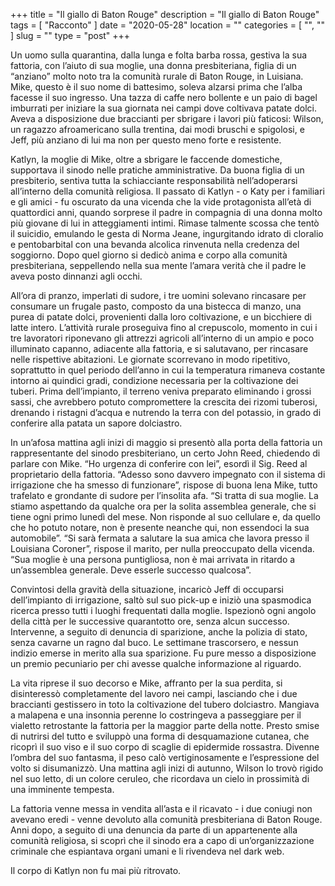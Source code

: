 +++
title = "Il giallo di Baton Rouge"
description = "Il giallo di Baton Rouge"
tags = [ "Racconto" ]
date = "2020-05-28"
location = ""
categories = [
  "",
  ""
]
slug = ""
type = "post"
+++

Un uomo sulla quarantina, dalla lunga e folta barba rossa, gestiva la sua fattoria, con l’aiuto di sua moglie, una donna presbiteriana, figlia di un “anziano” molto noto tra la comunità rurale di Baton Rouge, in Luisiana. Mike, questo è il suo nome di battesimo, soleva alzarsi prima che l’alba facesse il suo ingresso. Una tazza di caffe nero bollente e un paio di bagel imburrati per iniziare la sua giornata nei campi dove coltivava patate dolci. Aveva a disposizione due braccianti per sbrigare i lavori più faticosi: Wilson, un ragazzo afroamericano sulla trentina, dai modi bruschi e spigolosi, e Jeff, più anziano di lui ma non per questo meno forte e resistente. 

Katlyn, la moglie di Mike, oltre a sbrigare le faccende domestiche, supportava il sinodo nelle pratiche amministrative. Da buona figlia di un presbiterio, sentiva tutta la schiacciante responsabilità nell’adoperarsi all’interno della comunità religiosa.  Il passato di Katlyn - o Katy per i familiari e gli amici - fu oscurato da una vicenda che la vide protagonista all’età di quattordici anni, quando sorprese il padre in compagnia di una donna molto più giovane di lui in atteggiamenti intimi. Rimase talmente scossa che tentò il suicidio, emulando le gesta di Norma Jeane, ingurgitando idrato di cloralio e pentobarbital con una bevanda alcolica rinvenuta nella credenza del soggiorno. Dopo quel giorno si dedicò anima e corpo alla comunità presbiteriana, seppellendo nella sua mente l’amara verità che il padre le aveva posto dinnanzi agli occhi. 

All’ora di pranzo, imperlati di sudore, i tre uomini solevano rincasare per consumare un frugale pasto, composto da una bistecca di manzo, una purea di patate dolci, provenienti dalla loro coltivazione, e un bicchiere di latte intero. L’attività rurale proseguiva fino al crepuscolo, momento in cui i tre lavoratori riponevano gli attrezzi agricoli all’interno di un ampio e poco illuminato capanno, adiacente alla fattoria, e si salutavano, per rincasare nelle rispettive abitazioni.  Le giornate scorrevano in modo ripetitivo, soprattutto in quel periodo dell’anno in cui la temperatura rimaneva costante intorno ai quindici gradi, condizione necessaria per la coltivazione dei tuberi. Prima dell’impianto, il terreno veniva preparato eliminando i grossi sassi, che avrebbero potuto compromettere la crescita dei rizomi tuberosi, drenando i ristagni d’acqua e nutrendo la terra con del potassio, in grado di conferire alla patata un sapore dolciastro. 

In un’afosa mattina agli inizi di maggio si presentò alla porta della fattoria un rappresentante del sinodo presbiteriano,  un certo John Reed, chiedendo di parlare con Mike. “Ho urgenza di conferire con lei”, esordì il Sig. Reed al proprietario della fattoria. “Adesso sono davvero impegnato con il sistema di irrigazione che ha smesso di funzionare”, rispose di buona lena Mike, tutto trafelato e grondante di sudore per l’insolita afa. “Si tratta di sua moglie. La stiamo aspettando da qualche ora per la solita assemblea generale, che si tiene ogni primo lunedì del mese. Non risponde al suo cellulare e, da quello che ho potuto notare, non è presente neanche qui, non essendoci la sua automobile”. “Si sarà fermata a salutare la sua amica che lavora presso il Louisiana Coroner”, rispose il marito, per nulla  preoccupato della vicenda. “Sua moglie è una persona puntigliosa, non è mai arrivata in ritardo a un’assemblea generale. Deve esserle successo qualcosa”. 

Convintosi della gravità della situazione, incaricò Jeff di occuparsi dell’impianto di irrigazione, saltò sul suo pick-up e iniziò una spasmodica ricerca presso tutti i luoghi frequentati dalla moglie. Ispezionò ogni angolo della città per le successive quarantotto ore, senza alcun successo.  Intervenne, a seguito di denuncia di sparizione, anche la polizia di stato, senza cavarne un ragno dal buco. Le settimane trascorsero, e nessun indizio emerse in merito alla sua sparizione. Fu pure messo a disposizione un premio pecuniario per chi avesse qualche informazione al riguardo.   

La vita riprese il suo decorso e Mike, affranto per la sua perdita, si disinteressò completamente del lavoro nei campi, lasciando che i due braccianti gestissero in toto la coltivazione del tubero dolciastro. Mangiava a malapena e una insonnia perenne lo costringeva a passeggiare per il vialetto retrostante la fattoria per la maggior parte della notte. Presto smise di nutrirsi del tutto e sviluppò una forma di desquamazione cutanea, che ricoprì il suo viso e il suo corpo di scaglie di epidermide rossastra. Divenne l’ombra del suo fantasma, il peso calò vertiginosamente e l’espressione del volto si disumanizzò. Una mattina agli inizi di autunno, Wilson lo trovò rigido nel suo letto, di un colore ceruleo, che ricordava un cielo in prossimità di una imminente tempesta. 

La fattoria venne messa in vendita all’asta e il ricavato - i due coniugi non avevano eredi -  venne devoluto alla comunità presbiteriana di Baton Rouge.  Anni dopo, a seguito di una denuncia da parte di un appartenente alla comunità religiosa,  si scoprì che il sinodo era a capo di un’organizzazione criminale che espiantava organi umani e li rivendeva nel dark web.  

Il corpo di Katlyn non fu mai più ritrovato. 
